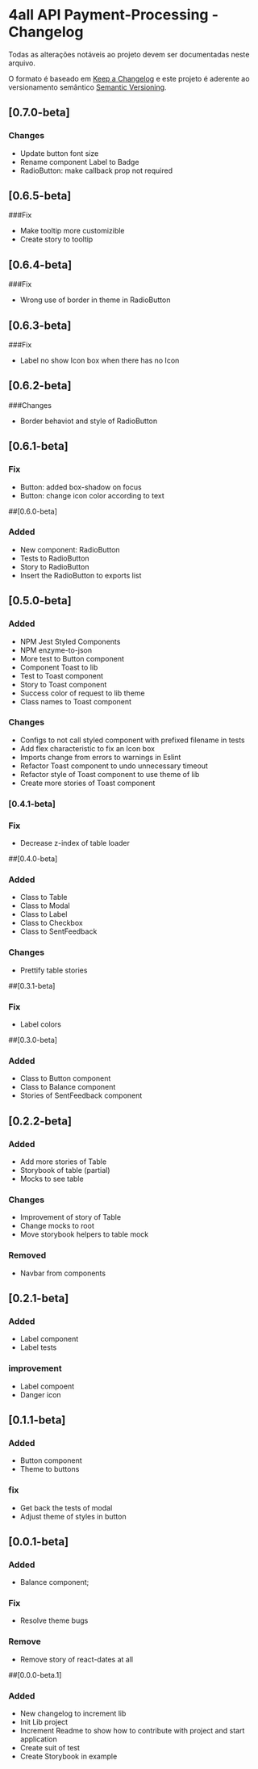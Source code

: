 # 4all API Payment-Processing - Changelog

Todas as alterações notáveis ao projeto devem ser documentadas neste arquivo.

O formato é baseado em [Keep a Changelog](http://keepachangelog.com/en/1.0.0/) e este projeto é aderente ao versionamento semântico [Semantic Versioning](http://semver.org/spec/v2.0.0.html).

## [0.7.0-beta]
### Changes
  - Update button font size
  - Rename component Label to Badge
  - RadioButton: make callback prop not required

## [0.6.5-beta]
###Fix
  - Make tooltip more customizible
  - Create story to tooltip

## [0.6.4-beta]
###Fix
  - Wrong use of border in theme in RadioButton

## [0.6.3-beta]
###Fix
  - Label no show Icon box when there has no Icon

## [0.6.2-beta]
###Changes
  - Border behaviot and style of RadioButton

## [0.6.1-beta]
### Fix
  - Button: added box-shadow on focus
  - Button: change icon color according to text

##[0.6.0-beta]
### Added
  - New component: RadioButton
  - Tests to RadioButton
  - Story to RadioButton
  - Insert the RadioButton to exports list

## [0.5.0-beta]
### Added
  - NPM Jest Styled Components
  - NPM enzyme-to-json
  - More test to Button component
  - Component Toast to lib
  - Test to Toast component
  - Story to Toast component
  - Success color of request to lib theme
  - Class names to Toast component
### Changes
  - Configs to not call styled component with prefixed filename in tests
  - Add flex characteristic to fix an Icon box
  - Imports change from errors to warnings in Eslint
  - Refactor Toast component to undo unnecessary timeout
  - Refactor style of Toast component to use theme of lib
  - Create more stories of Toast component

### [0.4.1-beta]
### Fix
  - Decrease z-index of table loader

##[0.4.0-beta]
### Added
  - Class to Table
  - Class to Modal
  - Class to Label
  - Class to Checkbox
  - Class to SentFeedback
### Changes
  - Prettify table stories

##[0.3.1-beta]
### Fix
  - Label colors

##[0.3.0-beta]
### Added
  - Class to Button component
  - Class to Balance component
  - Stories of SentFeedback component

## [0.2.2-beta]
### Added
  - Add more stories of Table
  - Storybook of table (partial)
  - Mocks to see table
### Changes
  - Improvement of story of Table
  - Change mocks to root
  - Move storybook helpers to table mock
### Removed
  - Navbar from components

## [0.2.1-beta]
### Added
  - Label component
  - Label tests
### improvement
  - Label compoent
  - Danger icon

## [0.1.1-beta]
### Added
  - Button component
  - Theme to buttons
### fix
  - Get back the tests of modal
  - Adjust theme of styles in button

## [0.0.1-beta]
### Added
  - Balance component;
### Fix
  - Resolve theme bugs
### Remove
  - Remove story of react-dates at all

##[0.0.0-beta.1]
### Added
  - New changelog to increment lib
  - Init Lib project
  - Increment Readme to show how to contribute with project and start application
  - Create suit of test
  - Create Storybook in example
